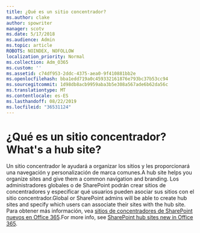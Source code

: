 ```yaml
---
title: ¿Qué es un sitio concentrador?
ms.author: clake
author: spowriter
manager: scotv
ms.date: 5/17/2018
ms.audience: Admin
ms.topic: article
ROBOTS: NOINDEX, NOFOLLOW
localization_priority: Normal
ms.collection: Adm_O365
ms.custom: ''
ms.assetid: c74df953-2ddc-4375-aea0-9f410881bb2e
ms.openlocfilehash: bba1edd719a0c459332161876e793bc37b53cc94
ms.sourcegitcommit: 1d98db8acb9959aba3b5e308a567ade6b62da56c
ms.translationtype: MT
ms.contentlocale: es-ES
ms.lasthandoff: 08/22/2019
ms.locfileid: "36531124"
---
```

# <a name="whats-a-hub-site"></a><span data-ttu-id="11ede-102">¿Qué es un sitio concentrador?</span><span class="sxs-lookup"><span data-stu-id="11ede-102">What's a hub site?</span></span>

<span data-ttu-id="11ede-103">Un sitio concentrador le ayudará a organizar los sitios y les proporcionará una navegación y personalización de marca comunes.</span><span class="sxs-lookup"><span data-stu-id="11ede-103">A hub site helps you organize sites and give them a common navigation and branding.</span></span> <span data-ttu-id="11ede-104">Los administradores globales o de SharePoint podrán crear sitios de concentradores y especificar qué usuarios pueden asociar sus sitios con el sitio concentrador.</span><span class="sxs-lookup"><span data-stu-id="11ede-104">Global or SharePoint admins will be able to create hub sites and specify which users can associate their sites with the hub site.</span></span> <span data-ttu-id="11ede-105">Para obtener más información, vea [sitios de concentradores de SharePoint nuevos en Office 365](https://go.microsoft.com/fwlink/?linkid=869388).</span><span class="sxs-lookup"><span data-stu-id="11ede-105">For more info, see [SharePoint hub sites new in Office 365](https://go.microsoft.com/fwlink/?linkid=869388).</span></span>
  

